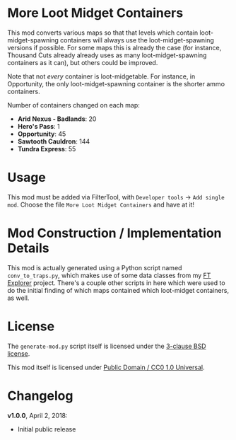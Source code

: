 More Loot Midget Containers
===========================

This mod converts various maps so that that levels which contain
loot-midget-spawning containers will always use the loot-midget-spawning
versions if possible.  For some maps this is already the case (for instance,
Thousand Cuts already already uses as many loot-midget-spawning containers
as it can), but others could be improved.

Note that not *every* container is loot-midgetable.  For instance, in
Opportunity, the only loot-midget-spawning container is the shorter ammo
containers.

Number of containers changed on each map:

* **Arid Nexus - Badlands**: 20
* **Hero's Pass**: 1
* **Opportunity**: 45
* **Sawtooth Cauldron**: 144
* **Tundra Express**: 55

Usage
=====

This mod must be added via FilterTool, with `Developer tools` ->
`Add single mod`.  Choose the file `More Loot Midget Containers` and have at it!

Mod Construction / Implementation Details
=========================================

This mod is actually generated using a Python script named `conv_to_traps.py`,
which makes use of some data classes from my [FT Explorer](https://github.com/apocalyptech/ft-explorer)
project.  There's a couple other scripts in here which were used to do the
initial finding of which maps contained which loot-midget containers, as well.

License
=======

The `generate-mod.py` script itself is licensed under the
[3-clause BSD license](https://opensource.org/licenses/BSD-3-Clause).

This mod itself is licensed under
[Public Domain / CC0 1.0 Universal](https://creativecommons.org/publicdomain/zero/1.0/).

Changelog
=========

**v1.0.0**, April 2, 2018:
 * Initial public release
